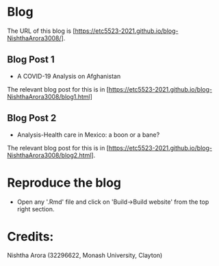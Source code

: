 # Blog

The URL of this blog is [https://etc5523-2021.github.io/blog-NishthaArora3008/].

## Blog Post 1
 - A COVID-19 Analysis on Afghanistan

The relevant blog post for this is in [https://etc5523-2021.github.io/blog-NishthaArora3008/blog1.html]


## Blog Post 2

- Analysis-Health care in Mexico: a boon or a bane?

The relevant blog post for this is in [https://etc5523-2021.github.io/blog-NishthaArora3008/blog2.html].

# Reproduce the blog
- Open any '.Rmd' file and click on 'Build->Build website' from the top right section.

# Credits:
Nishtha Arora (32296622, Monash University, Clayton)


